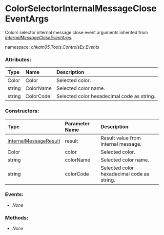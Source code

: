 # ColorSelectorInternalMessageCloseEventArgs
Colors selector internal message close event arguments inherited from _[InternalMessageCloseEventArgs](InternalMessageCloseEventArgs.md)_.

namespace: _chkam05.Tools.ControlsEx.Events_

### Attributes:

| Type   | Name      | Description |
|:-------|:----------|:------------|
| Color  | Color     | Selected color. |
| string | ColorName | Selected color name. |
| string | ColorCode | Selected color hexadecimal code as string. |

### Constructors:

| Type                  | Parameter Name | Description |
|:----------------------|:---------------|:------------|
| [InternalMessageResult](InternalMessageResult.md) | result | Result value from internal message. |
| Color                 | color          | Selected color. |
| string                | colorName      | Selected color name. |
| string                | colorCode      | Selected color hexadecimal code as string. |

### Events:

- _None_

### Methods:

- _None_
